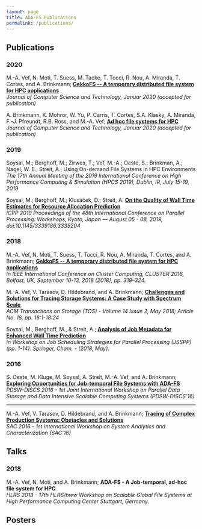 ```yaml
---
layout: page
title: ADA-FS Publications
permalink: /publications/
---
```


## Publications

### 2020
<p>M.-A. Vef, N. Moti, T. Suess, M. Tacke, T. Tocci, R. Nou, A. Miranda, T. Cortes, and A. Brinkmann;
  <a href="https://www.researchgate.net/publication/336363855_GekkoFS_-_A_temporary_burst_buffer_file_system_for_HPC_applications">
    <b>GekkoFS -- A temporary distributed file system for HPC applications</b>
  </a>
  <br>
  <em>
  	Journal of Computer Science and Technology, Januar 2020 (accepted for publication)
    </em>
</p>

<p>A. Brinkmann, K. Mohror, W. Yu, P. Carns, T. Cortes, S.A. Klasky, A. Miranda, F.-J. Pfreundt, R.B. Ross, and M.-A. Vef;
  <a href="https://www.researchgate.net/publication/336363850_Ad_hoc_file_systems_for_HPC">
    <b>Ad hoc file systems for HPC</b>
  </a>
  <br>
  <em>
  	Journal of Computer Science and Technology, Januar 2020 (accepted for publication)
    </em>
</p>

### 2019
<p> Soysal, M.; Berghoff, M.; Zirwes, T.; Vef, M.-A.; Oeste, S.; Brinkman, A.; Nagel, W. E.; Streit, A.;
    Using On-demand File Systems in HPC Environments
	<br>
	<em> 
		The 17th Annual Meeting of the 2019 International Conference on High Performance Computing & Simulation (HPCS 2019), Dublin, IR, July 15-19, 2019
	</em>
</p>

<p>Soysal, M.; Berghoff, M.; Klusáček, D.; Streit, A.
	<a href="https://dl.acm.org/citation.cfm?id=3339204">
		<b>On the Quality of Wall Time Estimates for Resource Allocation Prediction</b>
	</a>
	<br>
	<em>
		ICPP 2019 Proceedings of the 48th International Conference on Parallel Processing: Workshops, Kyoto, Japan — August 05 - 08, 2019, doi:10.1145/3339186.3339204
	</em>
<p>

### 2018
<p>M.-A. Vef, N. Moti, T. Suess, T. Tocci, R. Nou, A. Miranda, T. Cortes, and A. Brinkmann;
  <a href="https://ieeexplore.ieee.org/document/8514892">
    <b>GekkoFS -- A temporary distributed file system for HPC applications</b>
  </a>
  <br>
  <em>
    In IEEE International Conference on Cluster Computing, CLUSTER 2018, Belfast, UK, September 10-13, 2018 (2018), pp. 319–324.
    </em>
</p>

<p>M.-A. Vef, V. Tarasov, D. Hildebrand, and A. Brinkmann;
  <a href="https://dl.acm.org/citation.cfm?id=3149376">
    <b>Challenges and Solutions for Tracing Storage Systems: A Case Study with Spectrum Scale</b>
  </a>
  <br>
  <em>
		ACM Transactions on Storage (TOS)  - Volume 14 Issue 2, May 2018; Article No. 18, pp. 18:1-18:24
	</em>
</p>

<p>Soysal, M., Berghoff, M., & Streit, A.;
  <a href="https://link.springer.com/chapter/10.1007/978-3-030-10632-4_1">
    <b>Analysis of Job Metadata for Enhanced Wall Time Prediction</b>
  </a>
  <br>
  <em>
	In Workshop on Job Scheduling Strategies for Parallel Processing (JSSPP) (pp. 1-14). Springer, Cham.  - (2018, May).
   </em>
</p>





### 2016
<p>S. Oeste, M. Kluge, M. Soysal, A. Streit, M.-A. Vef, and A. Brinkmann;
  <a href="http://www.pdsw.org/pdsw-discs16/wips/oeste-wip-pdsw-discs16.pdf">
    <b>Exploring Opportunities for Job-temporal File Systems with ADA-FS</b>
  </a>
  <br>
  <em>
    PDSW-DISCS 2016 - 1st Joint International Workshop on Parallel Data Storage and Data Intensive Scalable Computing Systems (PDSW-DISCS’16)
  </em>
</p>

---

<p>M.-A. Vef, V. Tarasov, D. Hildebrand, and A. Brinkmann;
  <a href="https://drive.google.com/open?id=0B-75gd4swZPMZ1pOUFBJeWxfVjQ">
    <b>Tracing of Complex Production Systems: Obstacles and Solutions</b>
  </a>
  <br>
  <em>
		SAC 2016 - 1st International Workshop on System Analytics and Characterization (SAC’16)
	</em>
</p>


## Talks

### 2018
<p>M.-A. Vef, N. Moti, and A. Brinkmann;
  <b>ADA-FS - A Job-temporal, ad-hoc file system for HPC</b>
  <br>
  <em>
    HLRS 2018 - 17th HLRS/hww Workshop on Scalable Global File Systems at High Performance Computing Center Stuttgart, Germany.
	</em>
</p>


## Posters
